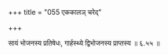 +++
title = "055 एककालञ् चरेद्"

+++

सायं भोजनस्य प्रतिषेधः, गार्हस्थ्ये द्विभोजनस्य प्राप्तस्य ॥ ६.५५ ॥